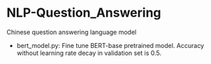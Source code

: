 # NLP-Question_Answering
Chinese question answering language model

- bert_model.py: Fine tune BERT-base pretrained model. Accuracy without learning rate decay in validation set is 0.5.
